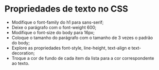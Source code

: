 # Propriedades de texto no CSS

- Modifique o font-family do h1 para sans-serif;
- Deixe o parágrafo com o font-weight 600;
- Modifique o font-size do body para 16px;
- Coloque o tamanho do parágrafo com o tamanho de 3 vezes o padrão do body;
- Explore as propriedades font-style, line-height, text-align e text-decoration;
- Troque a cor de fundo de cada item da lista para a cor correspondente ao texto.